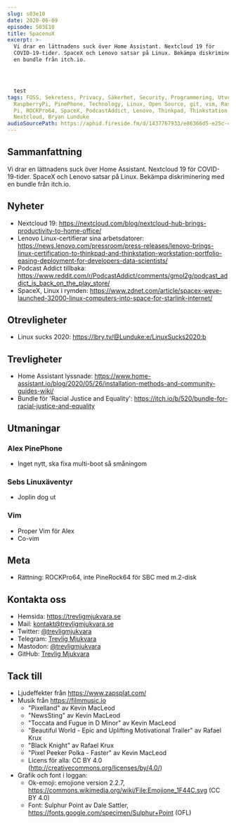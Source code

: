 ```yaml
---
slug: s03e10
date: 2020-06-09
episode: S03E10
title: SpacenuX
excerpt: >-
  Vi drar en lättnadens suck över Home Assistant. Nextcloud 19 för
  COVID-19-tider. SpaceX och Lenovo satsar på Linux. Bekämpa diskriminering med
  en bundle från itch.io.




  test
tags: FOSS, Sekretess, Privacy, Säkerhet, Security, Programmering, Utveckling,
  RaspberryPi, PinePhone, Technology, Linux, Open Source, git, vim, Raspberry
  Pi, ROCKPro64, SpaceX, PodcastAddict, Lenovo, Thinkpad, Thinkstation,
  Nextcloud, Bryan Lunduke
audioSourcePath: https://aphid.fireside.fm/d/1437767933/e86366d5-e25c-4aab-9a13-33b7144ac160/e2c74555-61b5-4347-b18a-6faafbb15a2d.mp3
---
```


## Sammanfattning
Vi drar en lättnadens suck över Home Assistant. Nextcloud 19 för COVID-19-tider. SpaceX och Lenovo satsar på Linux. Bekämpa diskriminering med en bundle från itch.io.

## Nyheter
- Nextcloud 19: https://nextcloud.com/blog/nextcloud-hub-brings-productivity-to-home-office/
- Lenovo Linux-certifierar sina arbetsdatorer: https://news.lenovo.com/pressroom/press-releases/lenovo-brings-linux-certification-to-thinkpad-and-thinkstation-workstation-portfolio-easing-deployment-for-developers-data-scientists/
- Podcast Addict tillbaka: https://www.reddit.com/r/PodcastAddict/comments/gmol2g/podcast_addict_is_back_on_the_play_store/
- SpaceX, Linux i rymden: https://www.zdnet.com/article/spacex-weve-launched-32000-linux-computers-into-space-for-starlink-internet/

## Otrevligheter
- Linux sucks 2020: https://lbry.tv/@Lunduke:e/LinuxSucks2020:b 

## Trevligheter
- Home Assistant lyssnade: https://www.home-assistant.io/blog/2020/05/26/installation-methods-and-community-guides-wiki/
- Bundle för 'Racial Justice and Equality': https://itch.io/b/520/bundle-for-racial-justice-and-equality

## Utmaningar
### Alex PinePhone
- Inget nytt, ska fixa multi-boot så småningom

### Sebs Linuxäventyr
- Joplin dog ut

### Vim
- Proper Vim för Alex
- Co-vim

## Meta
- Rättning: ROCKPro64, inte PineRock64 för SBC med m.2-disk

## Kontakta oss

- Hemsida: https://trevligmjukvara.se
- Mail: kontakt@trevligmjukvara.se
- Twitter: [@trevligmjukvara](https://twitter.com/trevligmjukvara)
- Telegram: [Trevlig Mjukvara](https://t.me/trevligmjukvara)
- Mastodon: [@trevligmjukvara](https://mastodon.linuxkompis.se/@trevligmjukvara)
- GitHub: [Trevlig Mjukvara](https://github.com/trevligmjukvara)

## Tack till

- Ljudeffekter från https://www.zapsplat.com/
- Musik från https://filmmusic.io
  - "Pixelland" av Kevin MacLeod
  - "NewsSting" av Kevin MacLeod
  - "Toccata and Fugue in D Minor" av Kevin MacLeod
  - "Beautiful World - Epic and Uplifting Motivational Trailer" av Rafael Krux
  - "Black Knight" av Rafael Krux
  - "Pixel Peeker Polka - Faster" av Kevin MacLeod
  - Licens för alla: CC BY 4.0 (http://creativecommons.org/licenses/by/4.0/)
- Grafik och font i loggan:
  - Ok-emoji: emojione version 2.2.7, https://commons.wikimedia.org/wiki/File:Emojione_1F44C.svg (CC BY 4.0)
  - Font: Sulphur Point av Dale Sattler, https://fonts.google.com/specimen/Sulphur+Point (OFL)

